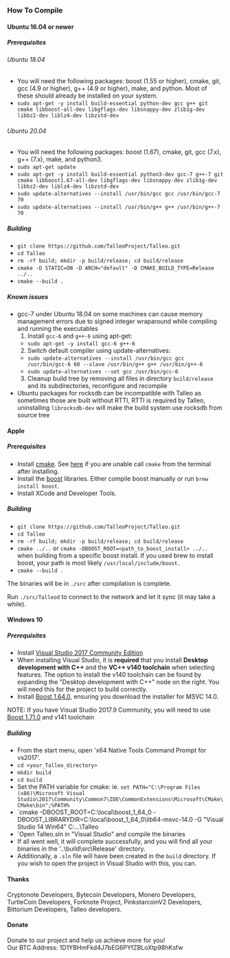 
### How To Compile

#### Ubuntu 16.04 or newer

##### Prerequisites

###### Ubuntu 18.04
- You will need the following packages: boost (1.55 or higher), cmake, git, gcc (4.9 or higher), g++ (4.9 or higher), make, and python. Most of these should already be installed on your system.
- `sudo apt-get -y install build-essential python-dev gcc g++ git cmake libboost-all-dev libgflags-dev libsnappy-dev zlib1g-dev libbz2-dev liblz4-dev libzstd-dev`

###### Ubuntu 20.04

- You will need the following packages: boost (1.67), cmake, git, gcc (7.x), g++ (7.x), make, and python3.
- `sudo apt-get update`
- `sudo apt-get -y install build-essential python3-dev gcc-7 g++-7 git cmake libboost1.67-all-dev libgflags-dev libsnappy-dev zlib1g-dev libbz2-dev liblz4-dev libzstd-dev`
- `sudo update-alternatives --install /usr/bin/gcc gcc /usr/bin/gcc-7 70`
- `sudo update-alternatives --install /usr/bin/g++ g++ /usr/bin/g++-7 70`

##### Building

- `git clone https://github.com/TalleoProject/Talleo.git`
- `cd Talleo`
- `rm -rf build; mkdir -p build/release; cd build/release`
- `cmake -D STATIC=ON -D ARCH="default" -D CMAKE_BUILD_TYPE=Release ../..`
- `cmake --build .`

##### Known issues
- gcc-7 under Ubuntu 18.04 on some machines can cause memory management errors due to signed integer wraparound while compiling and running the executables
  1. Install `gcc-6` and `g++-6` using apt-get:
    - `sudo apt-get -y install gcc-6 g++-6`
  2. Switch default compiler using update-alternatives:
    - `sudo update-alternatives --install /usr/bin/gcc gcc /usr/bin/gcc-6 60 --slave /usr/bin/g++ g++ /usr/bin/g++-6`
    - `sudo update-alternatives --set gcc /usr/bin/gcc-6`
  3. Cleanup build tree by removing all files in directory `build/release` and its subdirectories, reconfigure and recompile
- Ubuntu packages for rocksdb can be incompatible with Talleo as sometimes those are built without RTTI, RTTI is required by Talleo, uninstalling `librocksdb-dev` will make the build system use rocksdb from source tree

#### Apple

##### Prerequisites

- Install [cmake](https://cmake.org/). See [here](https://stackoverflow.com/questions/23849962/cmake-installer-for-mac-fails-to-create-usr-bin-symlinks) if you are unable call `cmake` from the terminal after installing.
- Install the [boost](http://www.boost.org/) libraries. Either compile boost manually or run `brew install boost`.
- Install XCode and Developer Tools.

##### Building

- `git clone https://github.com/TalleoProject/Talleo.git`
- `cd Talleo`
- `rm -rf build; mkdir -p build/release; cd build/release`
- `cmake ../..` or `cmake -DBOOST_ROOT=<path_to_boost_install> ../..` when building from a specific boost install. If you used brew to install boost, your path is most likely `/usr/local/include/boost.`
- `cmake --build .`

The binaries will be in `./src` after compilation is complete.

Run `./src/Talleod` to connect to the network and let it sync (it may take a while).

#### Windows 10

##### Prerequisites
- Install [Visual Studio 2017 Community Edition](https://my.visualstudio.com/Downloads?q=Visual%20Studio%202017)
- When installing Visual Studio, it is **required** that you install **Desktop development with C++** and the **VC++ v140 toolchain** when selecting features. The option to install the v140 toolchain can be found by expanding the "Desktop development with C++" node on the right. You will need this for the project to build correctly.
- Install [Boost 1.64.0](https://sourceforge.net/projects/boost/files/boost-binaries/1.64.0/), ensuring you download the installer for MSVC 14.0.

NOTE: If you have Visual Studio 2017.9 Community, you will need to use [Boost 1.71.0](https://sourceforge.net/projects/boost/files/boost-binaries/1.71.0/) and v141 toolchain

##### Building

- From the start menu, open 'x64 Native Tools Command Prompt for vs2017'.
- `cd <your_Talleo_directory>`
- `mkdir build`
- `cd build`
- Set the PATH variable for cmake: ie. `set PATH="C:\Program Files (x86)\Microsoft Visual Studio\2017\Community\Common7\IDE\CommonExtensions\Microsoft\CMake\CMake\bin";%PATH%`
- `cmake -DBOOST_ROOT=C:\local\boost_1_64_0 -DBOOST_LIBRARYDIR=C:\local\boost_1_64_0\lib64-msvc-14.0 -G "Visual Studio 14 Win64" C:\...\Talleo
- `Open Talleo.sln in "Visual Studio" and compile the binaries
- If all went well, it will complete successfully, and you will find all your binaries in the '..\build\src\Release' directory.
- Additionally, a `.sln` file will have been created in the `build` directory. If you wish to open the project in Visual Studio with this, you can.

#### Thanks
Cryptonote Developers, Bytecoin Developers, Monero Developers, TurtleCoin Developers, Forknote Project, PinkstarcoinV2 Developers, Bittorium Developers, Talleo developers.

#### Donate
Donate to our project and help us achieve more for you!  
Our BTC Address:   1D1YBHmFkd4J7bEG6PYfZBLoXtp98hKsfw


